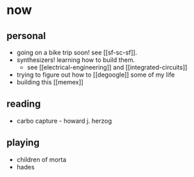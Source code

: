 # now

## personal
* going on a bike trip soon! see [[sf-sc-sf]].
* synthesizers! learning how to build them.
  * see [[electrical-engineering]] and [[integrated-circuits]]
* trying to figure out how to [[degoogle]] some of my life
* building this [[memex]]

## reading
* carbo capture - howard j. herzog

## playing
* children of morta
* hades
